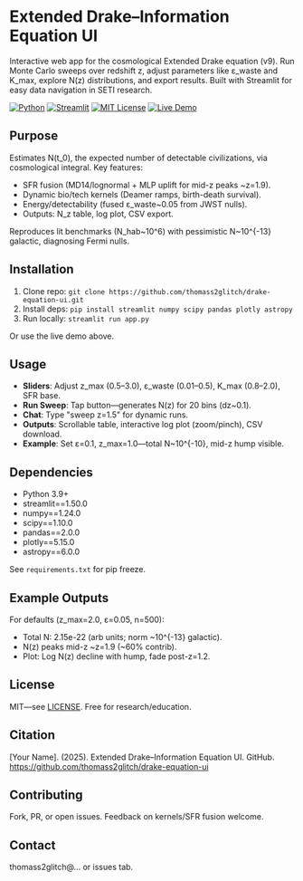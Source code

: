 # Extended Drake–Information Equation UI

Interactive web app for the cosmological Extended Drake equation (v9). Run Monte Carlo sweeps over redshift z, adjust parameters like ε_waste and K_max, explore N(z) distributions, and export results. Built with Streamlit for easy data navigation in SETI research.

[![Python](https://img.shields.io/badge/Python-3.9%2B-blue)](https://www.python.org/)
[![Streamlit](https://img.shields.io/badge/Streamlit-1.50%2B-orange)](https://streamlit.io/)
[![MIT License](https://img.shields.io/badge/License-MIT-green)](LICENSE)
[![Live Demo](https://img.shields.io/badge/Live-Demo-brightgreen)](https://modifieddrakeequationinformation.streamlit.app)

## Purpose
Estimates N(t_0), the expected number of detectable civilizations, via cosmological integral. Key features:
- SFR fusion (MD14/lognormal + MLP uplift for mid-z peaks ~z=1.9).
- Dynamic bio/tech kernels (Deamer ramps, birth-death survival).
- Energy/detectability (fused ε_waste~0.05 from JWST nulls).
- Outputs: N_z table, log plot, CSV export.

Reproduces lit benchmarks (N_hab~10^6) with pessimistic N~10^{-13} galactic, diagnosing Fermi nulls.

## Installation
1. Clone repo: `git clone https://github.com/thomass2glitch/drake-equation-ui.git`
2. Install deps: `pip install streamlit numpy scipy pandas plotly astropy`
3. Run locally: `streamlit run app.py`

Or use the live demo above.

## Usage
- **Sliders**: Adjust z_max (0.5–3.0), ε_waste (0.01–0.5), K_max (0.8–2.0), SFR base.
- **Run Sweep**: Tap button—generates N(z) for 20 bins (dz~0.1).
- **Chat**: Type "sweep z=1.5" for dynamic runs.
- **Outputs**: Scrollable table, interactive log plot (zoom/pinch), CSV download.
- **Example**: Set ε=0.1, z_max=1.0—total N~10^{-10}, mid-z hump visible.

## Dependencies
- Python 3.9+
- streamlit==1.50.0
- numpy==1.24.0
- scipy==1.10.0
- pandas==2.0.0
- plotly==5.15.0
- astropy==6.0.0

See `requirements.txt` for pip freeze.

## Example Outputs
For defaults (z_max=2.0, ε=0.05, n=500):
- Total N: 2.15e-22 (arb units; norm ~10^{-13} galactic).
- N(z) peaks mid-z ~z=1.9 (~60% contrib).
- Plot: Log N(z) decline with hump, fade post-z=1.2.

## License
MIT—see [LICENSE](LICENSE). Free for research/education.

## Citation
[Your Name]. (2025). Extended Drake–Information Equation UI. GitHub. https://github.com/thomass2glitch/drake-equation-ui

## Contributing
Fork, PR, or open issues. Feedback on kernels/SFR fusion welcome.

## Contact
thomass2glitch@... or issues tab.
